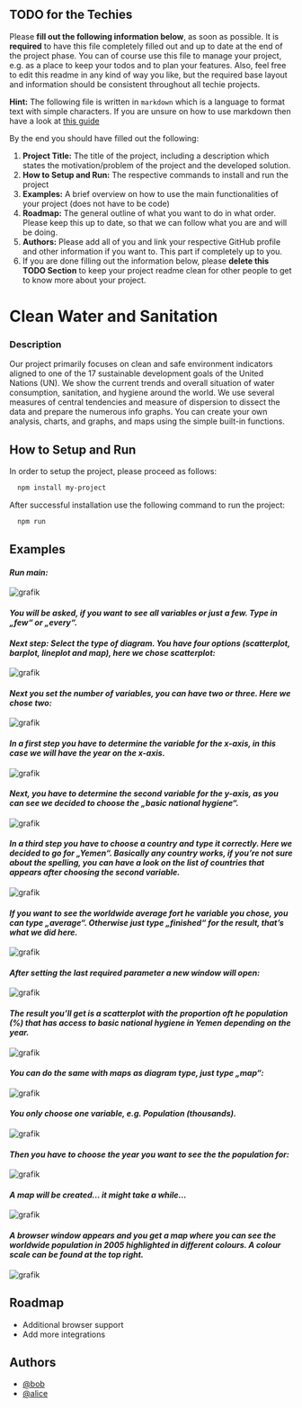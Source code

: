 ## TODO for the Techies
Please **fill out the following information below**, as soon as possible. It is **required** to have this file completely filled out and up to date at the end of the project phase.
You can of course use this file to manage your project, e.g. as a place to keep your todos and to plan your features. Also, feel free to edit this readme in any kind of way you like, but the required base layout and information should be consistent throughout all techie projects.

**Hint:** The following file is written in `markdown` which is a language to format text with simple characters. If you are unsure on how to use markdown then have a look at [this guide](https://www.markdownguide.org/basic-syntax/)

By the end you should have filled out the following:
1. **Project Title:** The title of the project, including a description which states the motivation/problem of the project and the developed solution.
2. **How to Setup and Run:** The respective commands to install and run the project
3. **Examples:** A brief overview on how to use the main functionalities of your project (does not have to be code)
4. **Roadmap:** The general outline of what you want to do in what order. Please keep this up to date, so that we can follow what you are and will be doing.
5. **Authors:** Please add all of you and link your respective GitHub profile and other information if you want to. This part if completely up to you.
6. If you are done filling out the information below, please **delete this TODO Section** to keep your project readme clean for other people to get to know more about your project.

# Clean Water and Sanitation

### **Description**

Our project primarily focuses on clean and safe environment indicators aligned to one of the 17 sustainable development goals of the United Nations (UN). We show the current 
trends and overall situation of water consumption, sanitation, and hygiene around the world. We use several measures of central tendencies and measure of dispersion to dissect 
the data and prepare the numerous info graphs. You can create your own analysis, charts, and graphs, and maps using the simple built-in functions.


## How to Setup and Run

In order to setup the project, please proceed as follows:

```bash
  npm install my-project
```

After successful installation use the following command to run the project:

```bash
  npm run
```
## Examples
#### _Run main:_


![grafik](https://user-images.githubusercontent.com/91622476/138592785-ddcb5c09-bb19-43a2-9ab0-d74ce99bfd78.png)
 
#### _You will be asked, if you want to see all variables or just a few. Type in „few“ or „every“._

#### _Next step: Select the type of diagram. You have four options (scatterplot, barplot, lineplot and map), here we chose scatterplot:_

![grafik](https://user-images.githubusercontent.com/91622476/138595382-dd943bcc-2d80-4249-b799-b766f3ccb19d.png)

#### _Next you set the number of variables, you can have two or three. Here we chose two:_
 
![grafik](https://user-images.githubusercontent.com/91622476/138595401-5b0820e8-a338-49eb-bde0-63f6d82db5f8.png)

#### _In a first step you have to determine the variable for the x-axis, in this case we will have the year on the x-axis._
 
![grafik](https://user-images.githubusercontent.com/91622476/138595409-4440da17-33c0-413c-baa3-8e78deda1511.png)

#### _Next, you have to determine the second variable for the y-axis, as you can see we decided to choose the „basic national hygiene“._

![grafik](https://user-images.githubusercontent.com/91622476/138595429-54df9abc-d382-4c60-adef-f98da33f9a0e.png)

 
#### _In a third step you have to choose a country and type it correctly. Here we decided to go for „Yemen“. Basically any country works, if you’re not sure about the spelling, you can have a look on the list of countries that appears after choosing the second variable._

![grafik](https://user-images.githubusercontent.com/91622476/138595477-fdffff2b-0e02-44a0-becb-f66c6aea42a9.png)
 

#### _If you want to see the worldwide average fort he variable you chose, you can type „average“. Otherwise just type „finished“ for the result, that’s what we did here._

![grafik](https://user-images.githubusercontent.com/91622476/138595491-27944196-d92d-460c-a8f8-01b8336c2a4e.png)
 
#### _After setting the last required parameter a new window will open:_

![grafik](https://user-images.githubusercontent.com/91622476/138595548-3ea0beaf-dafd-4d08-aa88-508e0ed21bec.png)
 

#### _The result you’ll get is a scatterplot with the proportion oft he population (%) that has access to basic national hygiene in Yemen depending on the year._
 
![grafik](https://user-images.githubusercontent.com/91622476/138595561-2e1d2d07-b6f2-4779-b0a8-23ee3a9c1ad5.png)
 

#### _You can do the same with maps as diagram type, just type „map“:_
 
![grafik](https://user-images.githubusercontent.com/91622476/138595570-c9012f15-bdbe-49ae-9094-598ef2c09c60.png)

#### _You only choose one variable, e.g. Population (thousands)._
 
![grafik](https://user-images.githubusercontent.com/91622476/138595591-7bbd62b2-f291-4228-8622-702d0b908102.png)

#### _Then you have to choose the year you want to see the the population for:_
 
![grafik](https://user-images.githubusercontent.com/91622476/138595599-ea1c2061-0cd7-4b12-940c-96e58132c8cd.png)

#### _A map will be created… it might take a while…_
 
![grafik](https://user-images.githubusercontent.com/91622476/138595618-b952ac12-74f8-4787-9e86-195ff69822cb.png)

#### _A browser window appears and you get a map where you can see the worldwide population in 2005 highlighted in different colours. A colour scale can be found at the top right._
 
![grafik](https://user-images.githubusercontent.com/91622476/138595625-5db62b4e-2cd1-4ca0-bb28-efac8d318e25.png)

  
## Roadmap

- Additional browser support
- Add more integrations

  
## Authors

- [@bob](https://www.github.com/bob)
- [@alice](https://www.github.com/alice)

  

